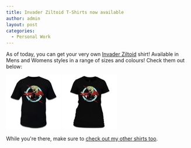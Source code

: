 ```yaml
---
title: Invader Ziltoid T-Shirts now available
author: admin
layout: post
categories:
  - Personal Work
---
```

As of today, you can get your very own [Invader Ziltoid][1] shirt! Available in Mens and Womens styles in a range of sizes and colours! Check them out below:

<a href="http://thecrypt.printmighty.co.nz/" target="_blank"><img src="/img/wp-uploads/2014/10/invader-ziltoid-shirt-mens-150x150.jpg" alt="invader-ziltoid-shirt-mens" width="150" height="150" class="alignnone size-thumbnail wp-image-399" /></a> <a href="http://thecrypt.printmighty.co.nz/" target="_blank"><img src="/img/wp-uploads/2014/10/invader-ziltoid-shirt-womens-150x150.jpg" alt="invader-ziltoid-shirt-womens" width="150" height="150" class="alignnone size-thumbnail wp-image-400" /></a>

While you're there, make sure to <a href="https://thecrypt.printmighty.co.nz/" target="_blank">check out my other shirts too</a>.

 [1]: http://thecrypt.co.nz/category/portfolio/invader-ziltoid/ "Invader Ziltoid"